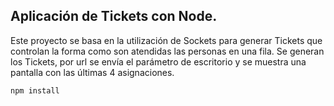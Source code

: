 ## Aplicación de Tickets con Node.

Este proyecto se basa en la utilización de Sockets para generar Tickets que controlan la forma como son atendidas las personas en una fila. 
Se generan los Tickets, por url se envía el parámetro de escritorio y se muestra una pantalla con las últimas 4 asignaciones.

```
npm install
```